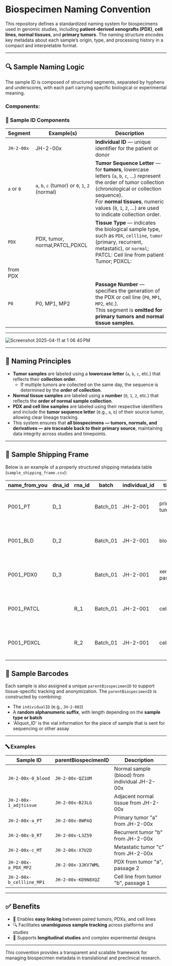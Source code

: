 # Biospecimen Naming Convention

This repository defines a standardized naming system for biospecimens used in genomic studies, including **patient-derived xenografts (PDX)**, **cell lines**, **normal tissues**, and **primary tumors**. The naming structure encodes key metadata about each sample’s origin, type, and processing history in a compact and interpretable format.

---

## 🔍 Sample Naming Logic

The sample ID is composed of structured segments, separated by hyphens and underscores, with each part carrying specific biological or experimental meaning.


### Components:

### 📘 Sample ID Components

| Segment            | Example(s)                            | Description |
|--------------------|----------------------------------------|-------------|
| `JH-2-00x`         | JH-2-00x                               | **Individual ID** — unique identifier for the patient or donor |
| `a` or `0`         | `a`, `b`, `c` (tumor) or `0`, `1`, `2` (normal) | **Tumor Sequence Letter** — for **tumors**, lowercase letters (`a`, `b`, `c`, ...) represent the order of tumor collection (chronological or collection sequence).<br>For **normal tissues**, numeric values (`0`, `1`, `2`, ...) are used to indicate collection order. |
| `PDX`              | PDX, tumor, normal,PATCL,PDXCL         | **Tissue Type** — indicates the biological sample type, such as `PDX`, `cellline`, `tumor` (primary, recurrent, metastatic), or `normal`; PATCL: Cell line from patient Tumor; PDXCL: 
from PDX|
| `P0`               | P0, MP1, MP2                           | **Passage Number** — specifies the generation of the PDX or cell line (`P0`, `MP1`, `MP2`, etc.).<br>This segment is **omitted for primary tumors and normal tissue samples**. |


---

 
![Screenshot 2025-04-11 at 1 06 40 PM](https://github.com/user-attachments/assets/41d66505-61ae-4d23-ba2e-66801aca1b88)



---


## 🧬 Naming Principles


- **Tumor samples** are labeled using a **lowercase letter** (`a`, `b`, `c`, etc.) that reflects their **collection order**.
  - If multiple tumors are collected on the same day, the sequence is determined by the **order of collection**.
- **Normal tissue samples** are labeled using a **number** (`0`, `1`, `2`, etc.) that reflects the **order of normal sample collection**.
- **PDX and cell line samples** are labeled using their respective identifiers and include the **tumor sequence letter** (e.g., `a`, `b`) of their source tumor, allowing clear lineage tracking.
- This system ensures that **all biospecimens — tumors, normals, and derivatives — are traceable back to their primary source**, maintaining data integrity across studies and timepoints.


---


## 🧬 Sample Shipping Frame

Below is an example of a properly structured shipping metadata table (`sample_shipping_frame.csv`):

| name_from_you | dna_id | rna_id | batch    | individual_id | tissue             | passage | tumor_type                                | parentBiospecimenID_WUSTL | tumor_location | sex  | age_months |
|---------------|--------|--------|----------|----------------|---------------------|---------|---------------------------------------------|----------------------------|----------------|------|-------------|
| P001_PT       | D_1    |        | Batch_01 | JH-2-001       | primary tumor        |         | Malignant Peripheral Nerve Sheath Tumor     | JH-2-001-a_PT              | flank          | male | 120         |
| P001_BLD      | D_2    |        | Batch_01 | JH-2-001       | blood                |         | Malignant Peripheral Nerve Sheath Tumor     | JH-2-001-0_normal          | flank          | male | 120         |
| P001_PDX0     | D_3    |        | Batch_01 | JH-2-001       | xenograft passage    | MP0     | Malignant Peripheral Nerve Sheath Tumor     | JH-2-001-a_PDX_MP0         | flank          | male | 120         |
| P001_PATCL    |        | R_1    | Batch_01 | JH-2-001       | cell line            | MP0     | Malignant Peripheral Nerve Sheath Tumor     | JH-2-001-b_PATCL_MP0       | flank          | male | 120         |
| P001_PDXCL    |        | R_2    | Batch_01 | JH-2-001       | cell line            | MP1     | Malignant Peripheral Nerve Sheath Tumor     | JH-2-001-a_PDXCL_MP1       | flank          | male | 120         |


## 🧾 Sample Barcodes

Each sample is also assigned a unique `parentBiospecimenID` to support tissue-specific tracking and anonymization. The `parentBiospecimenID` is constructed by combining:

- The `individualID` (e.g., `JH-2-002`)
- A **random alphanumeric suffix**, with length depending on the **sample type or batch**
- 'Aliquot_ID' is the vial information for the piece of sample that is sent for sequencing or other assay
---

### 🔤 Examples

| Sample ID                     | parentBiospecimenID           | Description                                  |
|------------------------------|--------------------------|----------------------------------------------|
| `JH-2-00x-0_blood`           | `JH-2-00x-QZ1UM`          | Normal sample (blood) from individual JH-2-00x |
| `JH-2-00x-1_adjtissue`       | `JH-2-00x-B23LG`          | Adjacent normal tissue from JH-2-00x         |
| `JH-2-00x-a_PT`              | `JH-2-00x-8WPAQ`          | Primary tumor "a" from JH-2-00x              |
| `JH-2-00x-b_RT`              | `JH-2-00x-L3Z59`          | Recurrent tumor "b" from JH-2-00x            |
| `JH-2-00x-c_MT`              | `JH-2-00x-X7U2D`          | Metastatic tumor "c" from JH-2-00x           |
| `JH-2-00x-a_PDX_MP2`         | `JH-2-00x-3JKV7WML`       | PDX from tumor "a", passage 2                |
| `JH-2-00x-b_cellline_MP1`    | `JH-2-00x-KD9N8XQZ`       | Cell line from tumor "b", passage 1          |

---



## ✅ Benefits

- 🔗 Enables **easy linking** between paired tumors, PDXs, and cell lines  
- 🔍 Facilitates **unambiguous sample tracking** across platforms and studies  
- 🧪 Supports **longitudinal studies** and complex experimental designs

---

This convention provides a transparent and scalable framework for managing biospecimen metadata in translational and preclinical research.


